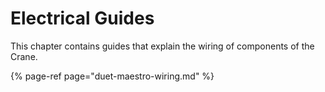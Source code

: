 # Electrical Guides

This chapter contains guides that explain the wiring of components of the Crane.

{% page-ref page="duet-maestro-wiring.md" %}

